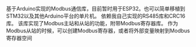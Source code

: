 基于Arduino实现的Modbus通信库，目前暂时用于ESP32。也可以简单移植到STM32以及其他Arduino平台的单片机。
依赖我自己实现的RS485库和CRC16库。
该库实现了Modbus主站和从站的功能，附带Modbus寄存器库。
作为Modbus从站的时候，可以创建Modbus寄存器，或者将外部变量映射到Modbus寄存器空间
